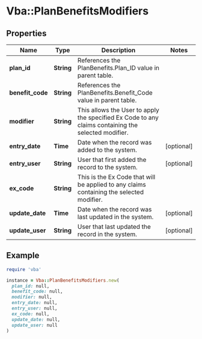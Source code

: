 # Vba::PlanBenefitsModifiers

## Properties

| Name | Type | Description | Notes |
| ---- | ---- | ----------- | ----- |
| **plan_id** | **String** | References the PlanBenefits.Plan_ID value in parent table. |  |
| **benefit_code** | **String** | References the PlanBenefits.Benefit_Code value in parent table. |  |
| **modifier** | **String** | This allows the User to apply the specified Ex Code to any claims containing the selected modifier. |  |
| **entry_date** | **Time** | Date when the record was added to the system. | [optional] |
| **entry_user** | **String** | User that first added the record to the system. | [optional] |
| **ex_code** | **String** | This is the Ex Code that will be applied to any claims containing the selected modifier. |  |
| **update_date** | **Time** | Date when the record was last updated in the system. | [optional] |
| **update_user** | **String** | User that last updated the record in the system. | [optional] |

## Example

```ruby
require 'vba'

instance = Vba::PlanBenefitsModifiers.new(
  plan_id: null,
  benefit_code: null,
  modifier: null,
  entry_date: null,
  entry_user: null,
  ex_code: null,
  update_date: null,
  update_user: null
)
```

